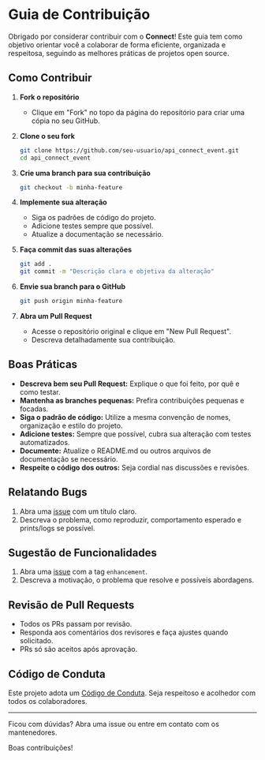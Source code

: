 # Guia de Contribuição

Obrigado por considerar contribuir com o **Connect**! Este guia tem como objetivo orientar você a colaborar de forma eficiente, organizada e respeitosa, seguindo as melhores práticas de projetos open source.

## Como Contribuir

1. **Fork o repositório**
   - Clique em "Fork" no topo da página do repositório para criar uma cópia no seu GitHub.

2. **Clone o seu fork**
   ```sh
   git clone https://github.com/seu-usuario/api_connect_event.git
   cd api_connect_event
   ```

3. **Crie uma branch para sua contribuição**
   ```sh
   git checkout -b minha-feature
   ```

4. **Implemente sua alteração**
   - Siga os padrões de código do projeto.
   - Adicione testes sempre que possível.
   - Atualize a documentação se necessário.

5. **Faça commit das suas alterações**
   ```sh
   git add .
   git commit -m "Descrição clara e objetiva da alteração"
   ```

6. **Envie sua branch para o GitHub**
   ```sh
   git push origin minha-feature
   ```

7. **Abra um Pull Request**
   - Acesse o repositório original e clique em "New Pull Request".
   - Descreva detalhadamente sua contribuição.

## Boas Práticas

- **Descreva bem seu Pull Request:** Explique o que foi feito, por quê e como testar.
- **Mantenha as branches pequenas:** Prefira contribuições pequenas e focadas.
- **Siga o padrão de código:** Utilize a mesma convenção de nomes, organização e estilo do projeto.
- **Adicione testes:** Sempre que possível, cubra sua alteração com testes automatizados.
- **Documente:** Atualize o README.md ou outros arquivos de documentação se necessário.
- **Respeite o código dos outros:** Seja cordial nas discussões e revisões.

## Relatando Bugs

1. Abra uma [issue](https://github.com/mgouveas/api_connect_event/issues) com um título claro.
2. Descreva o problema, como reproduzir, comportamento esperado e prints/logs se possível.

## Sugestão de Funcionalidades

1. Abra uma [issue](https://github.com/mgouveas/api_connect_event/issues) com a tag `enhancement`.
2. Descreva a motivação, o problema que resolve e possíveis abordagens.

## Revisão de Pull Requests

- Todos os PRs passam por revisão.
- Responda aos comentários dos revisores e faça ajustes quando solicitado.
- PRs só são aceitos após aprovação.

## Código de Conduta

Este projeto adota um [Código de Conduta](https://opensource.guide/code-of-conduct/). Seja respeitoso e acolhedor com todos os colaboradores.

---

Ficou com dúvidas? Abra uma issue ou entre em contato com os mantenedores.

Boas contribuições!
